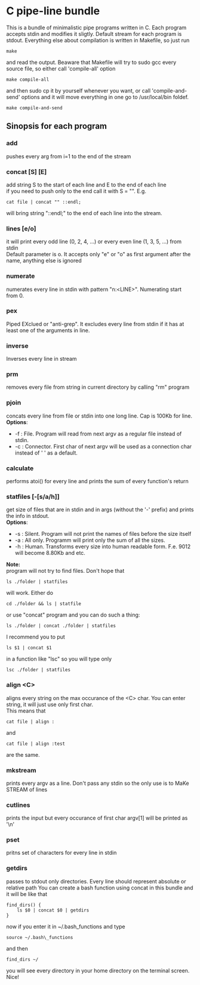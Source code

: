 # C pipe-line bundle
This is a bundle of minimalistic pipe programs written in C.
Each program accepts stdin and modifies it sligtly.
Default stream for each program is stdout.
Everything else about compilation is written in Makefile, so just run
```
make
```
and read the output.
Beaware that Makefile will try to sudo gcc every source file, so either call 'compile-all' option
```
make compile-all
```
and then sudo cp it by yourself whenever you want, or call 'compile-and-send' options and it will move everything in one go to /usr/local/bin foldef.
```
make compile-and-send
```

## Sinopsis for each program
### add
pushes every arg from i=1 to the end of the stream
### concat \[S\] \[E\]
add string S to the start of each line and E to the end of each line  
if you need to push only to the end call it with S = "". E.g.
```
cat file | concat "" ::endl;
```
will bring string "::endl;" to the end of each line into the stream.
### lines \[e/o\]
it will print every odd line (0, 2, 4, ...) or every even line (1, 3, 5, ...) from stdin  
Default parameter is o. It accepts only "e" or "o" as first argument after the name, anything else is ignored
### numerate
numerates every line in stdin with pattern "n:\<LINE\>". Numerating start from 0.
### pex
Piped EXclued or "anti-grep". It excludes every line from stdin if it has at least one of the arguments in line.
### inverse
Inverses every line in stream
### prm
removes every file from string in current directory by calling "rm" program
### pjoin
concats every line from file or stdin into one long line. Cap is 100Kb for line.
**Options**:
 - -f : File.      Program will read from next argv as a regular file instead of stdin.
 - -c : Connector. First char of next argv will be used as a connection char instead of ' ' as a default.
### calculate
performs atoi() for every line and prints the sum of every function's return
### statfiles \[-\[s/a/h\]\]
get size of files that are in stdin and in args (without the '-' prefix) and prints the info in stdout.  
**Options**:  
 - -s : Silent.    Program will not print the names of files before the size itself  
 - -a : All only.  Programm will print only the sum of all the sizes.  
 - -h : Human.     Transforms every size into human readable form. F.e. 9012 will become 8.80Kb and etc.  

**Note:**  
program will not try to find files. Don't hope that  
```
ls ./folder | statfiles
```
will work. Either do  
```
cd ./folder && ls | statfile
```
or use "concat" program and you can do such a thing:  
```
ls ./folder | concat ./folder | statfiles
```
I recommend you to put  
```
ls $1 | concat $1
```
in a function like "lsc" so you will type only  
```
lsc ./folder | statfiles
```
### align \<C\>
aligns every string on the max occurance of the \<C\> char. You can enter string, it will just use only first char.  
This means that
```
cat file | align :
```
and
```
cat file | align :test
```
are the same.
### mkstream
prints every argv as a line. Don't pass any stdin so the only use is to MaKe STREAM of lines
### cutlines
prints the input but every occurance of first char argv[1] will be printed as '\n'
### pset
pritns set of characters for every line in stdin
### getdirs
passes to stdout only directories. Every line should represent absolute or relative path
You can create a bash function using concat in this bundle and it will be like that
```
find_dirs() {
    ls $0 | concat $0 | getdirs
}
```
now if you enter it in ~/.bash\_functions and type
```
source ~/.bash\_functions
```
and then
```
find_dirs ~/
```
you will see every directory in your home directory on the terminal screen. Nice!
